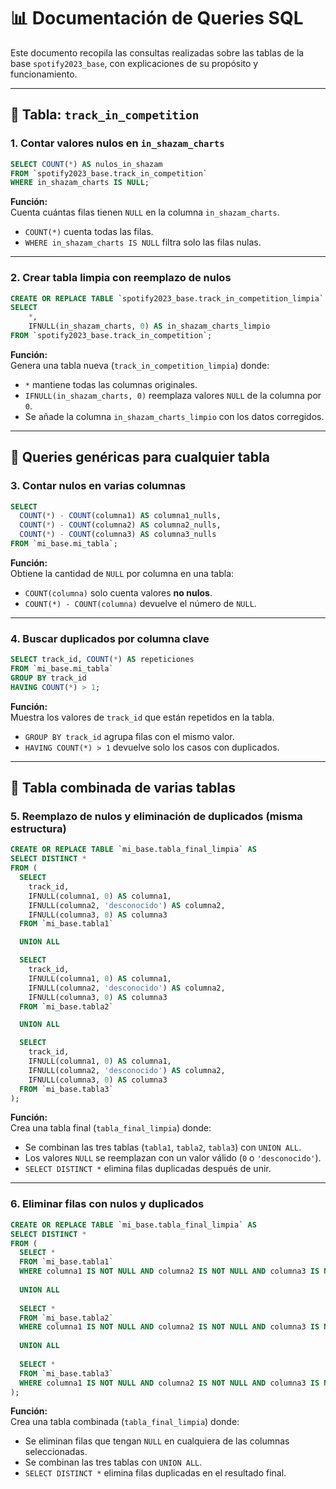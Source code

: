 # 📊 Documentación de Queries SQL

Este documento recopila las consultas realizadas sobre las tablas de la base `spotify2023_base`, con explicaciones de su propósito y funcionamiento.  

---

## 🎯 Tabla: `track_in_competition`

### 1. Contar valores nulos en `in_shazam_charts`
```sql
SELECT COUNT(*) AS nulos_in_shazam
FROM `spotify2023_base.track_in_competition`
WHERE in_shazam_charts IS NULL;
```

**Función:**  
Cuenta cuántas filas tienen `NULL` en la columna `in_shazam_charts`.  
- `COUNT(*)` cuenta todas las filas.  
- `WHERE in_shazam_charts IS NULL` filtra solo las filas nulas.  

---

### 2. Crear tabla limpia con reemplazo de nulos
```sql
CREATE OR REPLACE TABLE `spotify2023_base.track_in_competition_limpia` AS
SELECT
    *,
    IFNULL(in_shazam_charts, 0) AS in_shazam_charts_limpio
FROM `spotify2023_base.track_in_competition`;
```

**Función:**  
Genera una tabla nueva (`track_in_competition_limpia`) donde:  
- `*` mantiene todas las columnas originales.  
- `IFNULL(in_shazam_charts, 0)` reemplaza valores `NULL` de la columna por `0`.  
- Se añade la columna `in_shazam_charts_limpio` con los datos corregidos.  

---

## 🎯 Queries genéricas para cualquier tabla

### 3. Contar nulos en varias columnas
```sql
SELECT 
  COUNT(*) - COUNT(columna1) AS columna1_nulls,
  COUNT(*) - COUNT(columna2) AS columna2_nulls,
  COUNT(*) - COUNT(columna3) AS columna3_nulls
FROM `mi_base.mi_tabla`;
```

**Función:**  
Obtiene la cantidad de `NULL` por columna en una tabla:  
- `COUNT(columna)` solo cuenta valores **no nulos**.  
- `COUNT(*) - COUNT(columna)` devuelve el número de `NULL`.  

---

### 4. Buscar duplicados por columna clave
```sql
SELECT track_id, COUNT(*) AS repeticiones
FROM `mi_base.mi_tabla`
GROUP BY track_id
HAVING COUNT(*) > 1;
```

**Función:**  
Muestra los valores de `track_id` que están repetidos en la tabla.  
- `GROUP BY track_id` agrupa filas con el mismo valor.  
- `HAVING COUNT(*) > 1` devuelve solo los casos con duplicados.  

---

## 🎯 Tabla combinada de varias tablas

### 5. Reemplazo de nulos y eliminación de duplicados (misma estructura)
```sql
CREATE OR REPLACE TABLE `mi_base.tabla_final_limpia` AS
SELECT DISTINCT *
FROM (
  SELECT
    track_id,
    IFNULL(columna1, 0) AS columna1,
    IFNULL(columna2, 'desconocido') AS columna2,
    IFNULL(columna3, 0) AS columna3
  FROM `mi_base.tabla1`

  UNION ALL

  SELECT
    track_id,
    IFNULL(columna1, 0) AS columna1,
    IFNULL(columna2, 'desconocido') AS columna2,
    IFNULL(columna3, 0) AS columna3
  FROM `mi_base.tabla2`

  UNION ALL

  SELECT
    track_id,
    IFNULL(columna1, 0) AS columna1,
    IFNULL(columna2, 'desconocido') AS columna2,
    IFNULL(columna3, 0) AS columna3
  FROM `mi_base.tabla3`
);
```

**Función:**  
Crea una tabla final (`tabla_final_limpia`) donde:  
- Se combinan las tres tablas (`tabla1`, `tabla2`, `tabla3`) con `UNION ALL`.  
- Los valores `NULL` se reemplazan con un valor válido (`0` o `'desconocido'`).  
- `SELECT DISTINCT *` elimina filas duplicadas después de unir.  

---

### 6. Eliminar filas con nulos y duplicados
```sql
CREATE OR REPLACE TABLE `mi_base.tabla_final_limpia` AS
SELECT DISTINCT *
FROM (
  SELECT *
  FROM `mi_base.tabla1`
  WHERE columna1 IS NOT NULL AND columna2 IS NOT NULL AND columna3 IS NOT NULL
  
  UNION ALL
  
  SELECT *
  FROM `mi_base.tabla2`
  WHERE columna1 IS NOT NULL AND columna2 IS NOT NULL AND columna3 IS NOT NULL
  
  UNION ALL
  
  SELECT *
  FROM `mi_base.tabla3`
  WHERE columna1 IS NOT NULL AND columna2 IS NOT NULL AND columna3 IS NOT NULL
);
```

**Función:**  
Crea una tabla combinada (`tabla_final_limpia`) donde:  
- Se eliminan filas que tengan `NULL` en cualquiera de las columnas seleccionadas.  
- Se combinan las tres tablas con `UNION ALL`.  
- `SELECT DISTINCT *` elimina filas duplicadas en el resultado final.  

